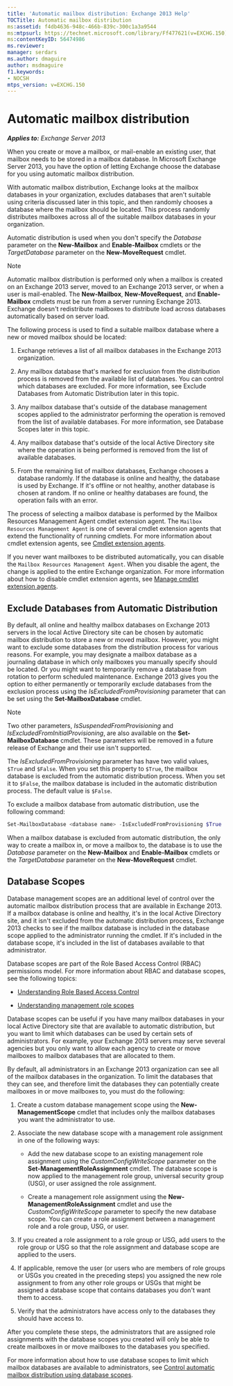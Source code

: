 ```yaml
---
title: 'Automatic mailbox distribution: Exchange 2013 Help'
TOCTitle: Automatic mailbox distribution
ms:assetid: f4db4636-948c-466b-839c-300c1a3a9544
ms:mtpsurl: https://technet.microsoft.com/library/Ff477621(v=EXCHG.150)
ms:contentKeyID: 56474986
ms.reviewer: 
manager: serdars
ms.author: dmaguire
author: msdmaguire
f1.keywords:
- NOCSH
mtps_version: v=EXCHG.150
---
```


# Automatic mailbox distribution

_**Applies to:** Exchange Server 2013_

When you create or move a mailbox, or mail-enable an existing user, that mailbox needs to be stored in a mailbox database. In Microsoft Exchange Server 2013, you have the option of letting Exchange choose the database for you using automatic mailbox distribution.

With automatic mailbox distribution, Exchange looks at the mailbox databases in your organization, excludes databases that aren't suitable using criteria discussed later in this topic, and then randomly chooses a database where the mailbox should be located. This process randomly distributes mailboxes across all of the suitable mailbox databases in your organization.

Automatic distribution is used when you don't specify the *Database* parameter on the **New-Mailbox** and **Enable-Mailbox** cmdlets or the *TargetDatabase* parameter on the **New-MoveRequest** cmdlet.

> [!NOTE]
> Automatic mailbox distribution is performed only when a mailbox is created on an Exchange 2013 server, moved to an Exchange 2013 server, or when a user is mail-enabled. The <STRONG>New-Mailbox</STRONG>, <STRONG>New-MoveRequest</STRONG>, and <STRONG>Enable-Mailbox</STRONG> cmdlets must be run from a server running Exchange 2013. Exchange doesn't redistribute mailboxes to distribute load across databases automatically based on server load.

The following process is used to find a suitable mailbox database where a new or moved mailbox should be located:

1. Exchange retrieves a list of all mailbox databases in the Exchange 2013 organization.

2. Any mailbox database that's marked for exclusion from the distribution process is removed from the available list of databases. You can control which databases are excluded. For more information, see Exclude Databases from Automatic Distribution later in this topic.

3. Any mailbox database that's outside of the database management scopes applied to the administrator performing the operation is removed from the list of available databases. For more information, see Database Scopes later in this topic.

4. Any mailbox database that's outside of the local Active Directory site where the operation is being performed is removed from the list of available databases.

5. From the remaining list of mailbox databases, Exchange chooses a database randomly. If the database is online and healthy, the database is used by Exchange. If it's offline or not healthy, another database is chosen at random. If no online or healthy databases are found, the operation fails with an error.

The process of selecting a mailbox database is performed by the Mailbox Resources Management Agent cmdlet extension agent. The `Mailbox Resources Management Agent` is one of several cmdlet extension agents that extend the functionality of running cmdlets. For more information about cmdlet extension agents, see [Cmdlet extension agents](cmdlet-extension-agents-exchange-2013-help.md).

If you never want mailboxes to be distributed automatically, you can disable the `Mailbox Resources Management Agent`. When you disable the agent, the change is applied to the entire Exchange organization. For more information about how to disable cmdlet extension agents, see [Manage cmdlet extension agents](manage-cmdlet-extension-agents-exchange-2013-help.md).

## Exclude Databases from Automatic Distribution

By default, all online and healthy mailbox databases on Exchange 2013 servers in the local Active Directory site can be chosen by automatic mailbox distribution to store a new or moved mailbox. However, you might want to exclude some databases from the distribution process for various reasons. For example, you may designate a mailbox database as a journaling database in which only mailboxes you manually specify should be located. Or you might want to temporarily remove a database from rotation to perform scheduled maintenance. Exchange 2013 gives you the option to either permanently or temporarily exclude databases from the exclusion process using the *IsExcludedFromProvisioning* parameter that can be set using the **Set-MailboxDatabase** cmdlet.

> [!NOTE]
> Two other parameters, <EM>IsSuspendedFromProvisioning</EM> and <EM>IsExcludedFromInitialProvisioning</EM>, are also available on the <STRONG>Set-MailboxDatabase</STRONG> cmdlet. These parameters will be removed in a future release of Exchange and their use isn't supported.

The *IsExcludedFromProvisioning* parameter has have two valid values, `$True` and `$False`. When you set this property to `$True`, the mailbox database is excluded from the automatic distribution process. When you set it to `$False`, the mailbox database is included in the automatic distribution process. The default value is `$False`.

To exclude a mailbox database from automatic distribution, use the following command:

```powershell
Set-MailboxDatabase <database name> -IsExcludedFromProvisioning $True
```

When a mailbox database is excluded from automatic distribution, the only way to create a mailbox in, or move a mailbox to, the database is to use the *Database* parameter on the **New-Mailbox** and **Enable-Mailbox** cmdlets or the *TargetDatabase* parameter on the **New-MoveRequest** cmdlet.

## Database Scopes

Database management scopes are an additional level of control over the automatic mailbox distribution process that are available in Exchange 2013. If a mailbox database is online and healthy, it's in the local Active Directory site, and it isn't excluded from the automatic distribution process, Exchange 2013 checks to see if the mailbox database is included in the database scope applied to the administrator running the cmdlet. If it's included in the database scope, it's included in the list of databases available to that administrator.

Database scopes are part of the Role Based Access Control (RBAC) permissions model. For more information about RBAC and database scopes, see the following topics:

  - [Understanding Role Based Access Control](understanding-role-based-access-control-exchange-2013-help.md)

  - [Understanding management role scopes](understanding-management-role-scopes-exchange-2013-help.md)

Database scopes can be useful if you have many mailbox databases in your local Active Directory site that are available to automatic distribution, but you want to limit which databases can be used by certain sets of administrators. For example, your Exchange 2013 servers may serve several agencies but you only want to allow each agency to create or move mailboxes to mailbox databases that are allocated to them.

By default, all administrators in an Exchange 2013 organization can see all of the mailbox databases in the organization. To limit the databases that they can see, and therefore limit the databases they can potentially create mailboxes in or move mailboxes to, you must do the following:

1. Create a custom database management scope using the **New-ManagementScope** cmdlet that includes only the mailbox databases you want the administrator to use.

2. Associate the new database scope with a management role assignment in one of the following ways:

      - Add the new database scope to an existing management role assignment using the *CustomConfigWriteScope* parameter on the **Set-ManagementRoleAssignment** cmdlet. The database scope is now applied to the management role group, universal security group (USG), or user assigned the role assignment.

      - Create a management role assignment using the **New-ManagementRoleAssignment** cmdlet and use the *CustomConfigWriteScope* parameter to specify the new database scope. You can create a role assignment between a management role and a role group, USG, or user.

3. If you created a role assignment to a role group or USG, add users to the role group or USG so that the role assignment and database scope are applied to the users.

4. If applicable, remove the user (or users who are members of role groups or USGs you created in the preceding steps) you assigned the new role assignment to from any other role groups or USGs that might be assigned a database scope that contains databases you don't want them to access.

5. Verify that the administrators have access only to the databases they should have access to.

After you complete these steps, the administrators that are assigned role assignments with the database scopes you created will only be able to create mailboxes in or move mailboxes to the databases you specified.

For more information about how to use database scopes to limit which mailbox databases are available to administrators, see [Control automatic mailbox distribution using database scopes](control-automatic-mailbox-distribution-using-database-scopes-exchange-2013-help.md).
